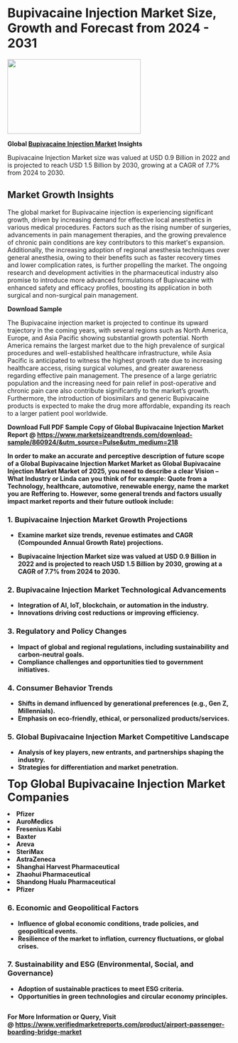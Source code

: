 <H1>Bupivacaine Injection Market Size, Growth and Forecast from 2024 - 2031</H1><img class="aligncenter size-medium wp-image-584254" src="https://thirdeyenews.in/wp-content/uploads/2024/09/Global-Market-Research-300x168.jpeg" alt="" width="300" height="168" /><p><strong>Global&nbsp;<a href="https://www.marketsizeandtrends.com/download-sample/860924/&amp;utm_source=Pulse&amp;utm_medium=218">Bupivacaine Injection Market</a> Insights</strong></p><p>Bupivacaine Injection Market size was valued at USD 0.9 Billion in 2022 and is projected to reach USD 1.5 Billion by 2030, growing at a CAGR of 7.7% from 2024 to 2030.</p><p><h2>Market Growth Insights</h2> <p>The global market for Bupivacaine injection is experiencing significant growth, driven by increasing demand for effective local anesthetics in various medical procedures. Factors such as the rising number of surgeries, advancements in pain management therapies, and the growing prevalence of chronic pain conditions are key contributors to this market's expansion. Additionally, the increasing adoption of regional anesthesia techniques over general anesthesia, owing to their benefits such as faster recovery times and lower complication rates, is further propelling the market. The ongoing research and development activities in the pharmaceutical industry also promise to introduce more advanced formulations of Bupivacaine with enhanced safety and efficacy profiles, boosting its application in both surgical and non-surgical pain management.</p> <p><strong>Download Sample</strong></p> <p>The Bupivacaine injection market is projected to continue its upward trajectory in the coming years, with several regions such as North America, Europe, and Asia Pacific showing substantial growth potential. North America remains the largest market due to the high prevalence of surgical procedures and well-established healthcare infrastructure, while Asia Pacific is anticipated to witness the highest growth rate due to increasing healthcare access, rising surgical volumes, and greater awareness regarding effective pain management. The presence of a large geriatric population and the increasing need for pain relief in post-operative and chronic pain care also contribute significantly to the market’s growth. Furthermore, the introduction of biosimilars and generic Bupivacaine products is expected to make the drug more affordable, expanding its reach to a larger patient pool worldwide.</p> <p><strong></p><p><span class=""><strong>Download Full PDF Sample Copy of Global Bupivacaine Injection Market Report</strong> @ <a href="https://www.marketsizeandtrends.com/download-sample/860924/&amp;utm_source=Pulse&amp;utm_medium=218" target="_blank">https://www.marketsizeandtrends.com/download-sample/860924/&amp;utm_source=Pulse&amp;utm_medium=218</a></span></p><p>In order to make an accurate and perceptive description of future scope of a Global&nbsp;Bupivacaine Injection Market Market as Global&nbsp;Bupivacaine Injection Market Market of 2025, you need to describe a clear Vision &ndash; What Industry or Linda can you think of for example: Quote from a Technology, healthcare, automotive, renewable energy, name the market you are Reffering to. However, some general trends and factors usually impact market reports and their future outlook include:</p><h3>1.&nbsp;<strong>Bupivacaine Injection Market Growth Projections</strong></h3><ul><li>Examine market size trends, revenue estimates and CAGR (Compounded Annual Growth Rate) projections.</li><li><p>Bupivacaine Injection Market size was valued at USD 0.9 Billion in 2022 and is projected to reach USD 1.5 Billion by 2030, growing at a CAGR of 7.7% from 2024 to 2030.</p></li></ul><h3>2.&nbsp;<strong>Bupivacaine Injection Market Technological Advancements</strong></h3><ul><li>Integration of AI, IoT, blockchain, or automation in the industry.</li><li>Innovations driving cost reductions or improving efficiency.</li></ul><h3>3.&nbsp;<strong>Regulatory and Policy Changes</strong></h3><ul><li>Impact of global and regional regulations, including sustainability and carbon-neutral goals.</li><li>Compliance challenges and opportunities tied to government initiatives.</li></ul><h3>4.&nbsp;<strong>Consumer Behavior Trends</strong></h3><ul><li>Shifts in demand influenced by generational preferences (e.g., Gen Z, Millennials).</li><li>Emphasis on eco-friendly, ethical, or personalized products/services.</li></ul><h3>5.&nbsp;<strong>Global Bupivacaine Injection Market Competitive Landscape</strong></h3><ul><li>Analysis of key players, new entrants, and partnerships shaping the industry.</li><li>Strategies for differentiation and market penetration.</li></ul><p data-pm-slice="1 1 []"><span style="color: inherit; font-family: inherit; font-size: 25px;">Top Global Bupivacaine Injection Market Companies</span></p><div class="" data-test-id=""><p><li>Pfizer</li><li> AuroMedics</li><li> Fresenius Kabi</li><li> Baxter</li><li> Areva</li><li> SteriMax</li><li> AstraZeneca</li><li> Shanghai Harvest Pharmaceutical</li><li> Zhaohui Pharmaceutical</li><li> Shandong Hualu Pharmaceutical</li><li> Pfizer</li></p></div><h3>6.&nbsp;<strong>Economic and Geopolitical Factors</strong></h3><ul><li>Influence of global economic conditions, trade policies, and geopolitical events.</li><li>Resilience of the market to inflation, currency fluctuations, or global crises.</li></ul><h3>7.&nbsp;<strong>Sustainability and ESG (Environmental, Social, and Governance)</strong></h3><ul><li>Adoption of sustainable practices to meet ESG criteria.</li><li>Opportunities in green technologies and circular economy principles.</li></ul><h2><strong style="font-size: 14px;">For More Information or Query, Visit @&nbsp;</strong><a style="background-color: #ffffff; font-size: 14px;" href="https://www.marketsizeandtrends.com/report/bupivacaine-injection-market/" target="_blank">https://www.verifiedmarketreports.com/product/airport-passenger-boarding-bridge-market</a></h2>
